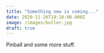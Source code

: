 ```yaml
---
title: "Something new is coming..."
date: 2020-11-26T19:18:00.000Z
image: /images/butler.jpg
draft: true
---
```


Pinball and some more stuff.
